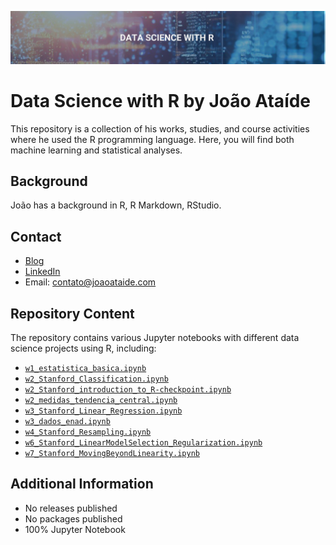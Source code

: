 ![Project Image](DSR.png)
# Data Science with R by João Ataíde

This repository is a collection of his works, studies, and course activities where he used the R programming language. Here, you will find both machine learning and statistical analyses.

## Background
João has a background in R, R Markdown, RStudio.

## Contact
- [Blog](https://joaoataide.com)
- [LinkedIn](https://www.linkedin.com/in/jvataidee/)
- Email: contato@joaoataide.com

## Repository Content
The repository contains various Jupyter notebooks with different data science projects using R, including:

- [`w1_estatistica_basica.ipynb`](https://github.com/jvataidee/DataScienceR/blob/master/w1_estatistica_basica.ipynb)
- [`w2_Stanford_Classification.ipynb`](https://github.com/jvataidee/DataScienceR/blob/master/w2_Stanford_Classification.ipynb)
- [`w2_Stanford_introduction_to_R-checkpoint.ipynb`](https://github.com/jvataidee/DataScienceR/blob/master/w2_Stanford_introduction_to_R-checkpoint.ipynb)
- [`w2_medidas_tendencia_central.ipynb`](https://github.com/jvataidee/DataScienceR/blob/master/w2_medidas_tendencia_central.ipynb)
- [`w3_Stanford_Linear_Regression.ipynb`](https://github.com/jvataidee/DataScienceR/blob/master/w3_Stanford_Linear_Regression.ipynb)
- [`w3_dados_enad.ipynb`](https://github.com/jvataidee/DataScienceR/blob/master/w3_dados_enad.ipynb)
- [`w4_Stanford_Resampling.ipynb`](https://github.com/jvataidee/DataScienceR/blob/master/w4_Stanford_Resampling.ipynb)
- [`w6_Stanford_LinearModelSelection_Regularization.ipynb`](https://github.com/jvataidee/DataScienceR/blob/master/w6_Stanford_LinearModelSelection_Regularization.ipynb)
- [`w7_Stanford_MovingBeyondLinearity.ipynb`](https://github.com/jvataidee/DataScienceR/blob/master/w7_Stanford_MovingBeyondLinearity.ipynb)

## Additional Information
- No releases published
- No packages published
- 100% Jupyter Notebook
